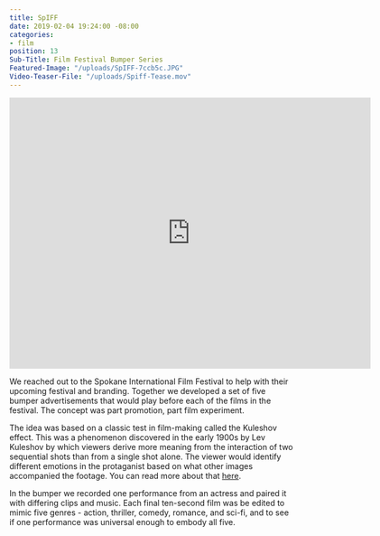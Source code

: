 ```yaml
---
title: SpIFF
date: 2019-02-04 19:24:00 -08:00
categories:
- film
position: 13
Sub-Title: Film Festival Bumper Series
Featured-Image: "/uploads/SpIFF-7ccb5c.JPG"
Video-Teaser-File: "/uploads/Spiff-Tease.mov"
---
```


<iframe src="https://player.vimeo.com/video/315383242" width="640" height="480" frameborder="0" webkitallowfullscreen mozallowfullscreen allowfullscreen></iframe>

We reached out to the Spokane International Film Festival to help with their upcoming festival and branding. Together we developed a set of five bumper advertisements that would play before each of the films in the festival. The concept was part promotion, part film experiment.

The idea was based on a classic test in film-making called the Kuleshov effect. This was a phenomenon discovered in the early 1900s by Lev Kuleshov by which viewers derive more meaning from the interaction of two sequential shots than from a single shot alone. The viewer would identify different emotions in the protaganist based on what other images accompanied the footage. You can read more about that [here](https://en.wikipedia.org/wiki/Kuleshov_effect).

In the bumper we recorded one performance from an actress and paired it with differing clips and music. Each final ten-second film was be edited to mimic five genres - action, thriller, comedy, romance, and sci-fi, and to see if one performance was universal enough to embody all five.